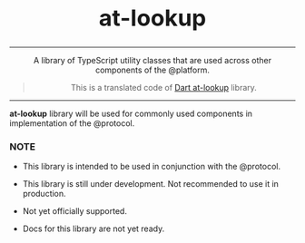 <h1 align="center" style="font-size: 40px">at-lookup</h1>

---

<p align="center">A library of TypeScript utility classes that are used across other components of the @‎platform.</p>

> <p align="center">This is a translated code of <a href="https://pub.dev/packages/at_lookup">Dart at-lookup</a> library.</p>

---

**at-lookup** library will be used for commonly used components in implementation of the @protocol.

### NOTE

* This library is intended to be used in conjunction with the @protocol.

* This library is still under development. Not recommended to use it in production.

* Not yet officially supported.

* Docs for this library are not yet ready.
